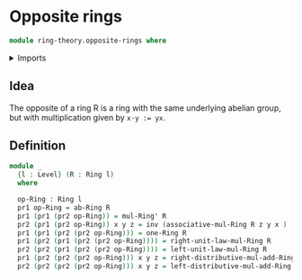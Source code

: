 # Opposite rings

```agda
module ring-theory.opposite-rings where
```

<details><summary>Imports</summary>

```agda
open import foundation.dependent-pair-types
open import foundation.identity-types
open import foundation.universe-levels
open import ring-theory.rings
```

</details>

## Idea

The opposite of a ring R is a ring with the same underlying abelian group, but with multiplication given by `x·y := yx`.

## Definition

```agda
module _
  {l : Level} (R : Ring l)
  where

  op-Ring : Ring l
  pr1 op-Ring = ab-Ring R
  pr1 (pr1 (pr2 op-Ring)) = mul-Ring' R
  pr2 (pr1 (pr2 op-Ring)) x y z = inv (associative-mul-Ring R z y x )
  pr1 (pr1 (pr2 (pr2 op-Ring))) = one-Ring R
  pr1 (pr2 (pr1 (pr2 (pr2 op-Ring)))) = right-unit-law-mul-Ring R
  pr2 (pr2 (pr1 (pr2 (pr2 op-Ring)))) = left-unit-law-mul-Ring R
  pr1 (pr2 (pr2 (pr2 op-Ring))) x y z = right-distributive-mul-add-Ring R y z x
  pr2 (pr2 (pr2 (pr2 op-Ring))) x y z = left-distributive-mul-add-Ring R z x y
```
